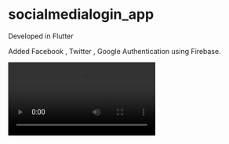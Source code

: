 # socialmedialogin_app

Developed in Flutter 

Added Facebook , Twitter , Google Authentication using Firebase.


![alt text](https://github.com/veeraswamylingala/Flutter-SocialMedia-Login-App/blob/b9742ec31a5cbec9292a29be90bcfb133c03ff98/assets/images/SocialMediaLoginApp.mp4?raw=true)
